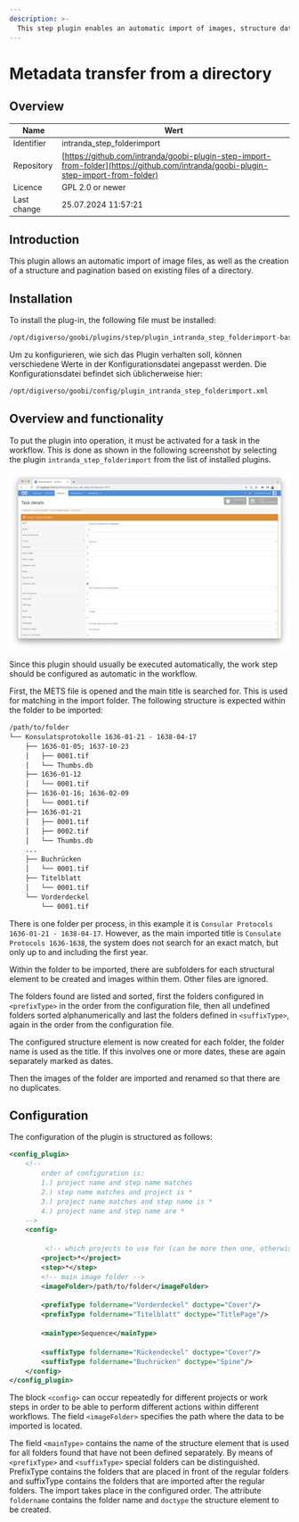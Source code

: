 ```yaml
---
description: >-
  This step plugin enables an automatic import of images, structure data and pagination based on file names.
---
```


# Metadata transfer from a directory

## Overview

Name                     | Wert
-------------------------|-----------
Identifier               | intranda_step_folderimport
Repository               | [https://github.com/intranda/goobi-plugin-step-import-from-folder](https://github.com/intranda/goobi-plugin-step-import-from-folder)
Licence              | GPL 2.0 or newer 
Last change    | 25.07.2024 11:57:21


## Introduction
This plugin allows an automatic import of image files, as well as the creation of a structure and pagination based on existing files of a directory.


## Installation
To install the plug-in, the following file must be installed:

```bash
/opt/digiverso/goobi/plugins/step/plugin_intranda_step_folderimport-base.jar
```

Um zu konfigurieren, wie sich das Plugin verhalten soll, können verschiedene Werte in der Konfigurationsdatei angepasst werden. Die Konfigurationsdatei befindet sich üblicherweise hier:

```bash
/opt/digiverso/goobi/config/plugin_intranda_step_folderimport.xml
```


## Overview and functionality
 To put the plugin into operation, it must be activated for a task in the workflow. This is done as shown in the following screenshot by selecting the plugin `intranda_step_folderimport` from the list of installed plugins.

![Integration in den Workflow](images/goobi-plugin-step-import-from-folder_screen1_en.png)

Since this plugin should usually be executed automatically, the work step should be configured as automatic in the workflow.

First, the METS file is opened and the main title is searched for. This is used for matching in the import folder. The following structure is expected within the folder to be imported:

```xml
/path/to/folder
└── Konsulatsprotokolle 1636-01-21 - 1638-04-17
    ├── 1636-01-05; 1637-10-23
    │   ├── 0001.tif
    │   └── Thumbs.db
    ├── 1636-01-12
    │   └── 0001.tif
    ├── 1636-01-16; 1636-02-09
    │   └── 0001.tif
    ├── 1636-01-21
    │   ├── 0001.tif
    │   ├── 0002.tif    
    │   └── Thumbs.db
    ...
    ├── Buchrücken
    │   └── 0001.tif
    ├── Titelblatt
    │   └── 0001.tif
    └── Vorderdeckel
        └── 0001.tif
  ```

  There is one folder per process, in this example it is `Consular Protocols 1636-01-21 - 1638-04-17`. However, as the main imported title is `Consulate Protocols 1636-1638`, the system does not search for an exact match, but only up to and including the first year.

  Within the folder to be imported, there are subfolders for each structural element to be created and images within them. Other files are ignored.

  The folders found are listed and sorted, first the folders configured in `<prefixType>` in the order from the configuration file, then all undefined folders sorted alphanumerically and last the folders defined in `<suffixType>`, again in the order from the configuration file.

  The configured structure element is now created for each folder, the folder name is used as the title. If this involves one or more dates, these are again separately marked as dates.

  Then the images of the folder are imported and renamed so that there are no duplicates.


## Configuration
The configuration of the plugin is structured as follows:

```xml
<config_plugin>
    <!--
        order of configuration is:
        1.) project name and step name matches
        2.) step name matches and project is *
        3.) project name matches and step name is *
        4.) project name and step name are *
    -->
    <config>

         <!-- which projects to use for (can be more then one, otherwise use *) -->
        <project>*</project>
        <step>*</step>
        <!-- main image folder -->
        <imageFolder>/path/to/folder</imageFolder>

        <prefixType foldername="Vorderdeckel" doctype="Cover"/>
        <prefixType foldername="Titelblatt" doctype="TitlePage"/>

        <mainType>Sequence</mainType>

        <suffixType foldername="Rückendeckel" doctype="Cover"/>        
        <suffixType foldername="Buchrücken" doctype="Spine"/>
    </config>
</config_plugin>
 ```

 The block `<config>` can occur repeatedly for different projects or work steps in order to be able to perform different actions within different workflows. The field `<imageFolder>` specifies the path where the data to be imported is located.

 The field `<mainType>` contains the name of the structure element that is used for all folders found that have not been defined separately.
 By means of `<prefixType>` and `<suffixType>` special folders can be distinguished. PrefixType contains the folders that are placed in front of the regular folders and suffixType contains the folders that are imported after the regular folders. The import takes place in the configured order. The attribute `foldername` contains the folder name and `doctype` the structure element to be created.